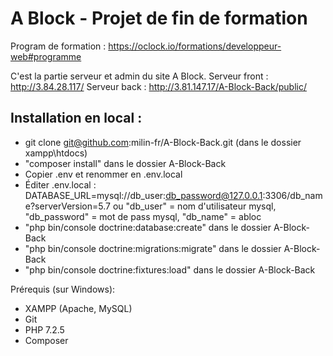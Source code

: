 # A Block - Projet de fin de formation
Program de formation : https://oclock.io/formations/developpeur-web#programme

C'est la partie serveur et admin du site A Block.
Serveur front : http://3.84.28.117/
Serveur back : http://3.81.147.17/A-Block-Back/public/

## Installation en local :
- git clone git@github.com:milin-fr/A-Block-Back.git (dans le dossier xampp\htdocs)
- "composer install" dans le dossier A-Block-Back
- Copier .env et renommer en .env.local
- Éditer .env.local : 
DATABASE_URL=mysql://db_user:db_password@127.0.0.1:3306/db_name?serverVersion=5.7 
ou "db_user" = nom d'utilisateur mysql, "db_password" = mot de pass mysql, "db_name" = abloc
- "php bin/console doctrine:database:create" dans le dossier A-Block-Back
- "php bin/console doctrine:migrations:migrate" dans le dossier A-Block-Back
- "php bin/console doctrine:fixtures:load" dans le dossier A-Block-Back

Prérequis (sur Windows):
- XAMPP (Apache, MySQL)
- Git
- PHP 7.2.5
- Composer
